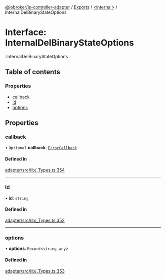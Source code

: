 [@iobroker/js-controller-adapter](../README.md) / [Exports](../modules.md) / [<internal\>](../modules/internal_.md) / InternalDelBinaryStateOptions

# Interface: InternalDelBinaryStateOptions

[<internal>](../modules/internal_.md).InternalDelBinaryStateOptions

## Table of contents

### Properties

- [callback](internal_.InternalDelBinaryStateOptions.md#callback)
- [id](internal_.InternalDelBinaryStateOptions.md#id)
- [options](internal_.InternalDelBinaryStateOptions.md#options)

## Properties

### callback

• `Optional` **callback**: [`ErrorCallback`](../modules/internal_.md#errorcallback)

#### Defined in

[adapter/src/lib/_Types.ts:354](https://github.com/ioBroker/ioBroker.js-controller/blob/e0b409fe/packages/adapter/src/lib/_Types.ts#L354)

___

### id

• **id**: `string`

#### Defined in

[adapter/src/lib/_Types.ts:352](https://github.com/ioBroker/ioBroker.js-controller/blob/e0b409fe/packages/adapter/src/lib/_Types.ts#L352)

___

### options

• **options**: `Record`<`string`, `any`\>

#### Defined in

[adapter/src/lib/_Types.ts:353](https://github.com/ioBroker/ioBroker.js-controller/blob/e0b409fe/packages/adapter/src/lib/_Types.ts#L353)
